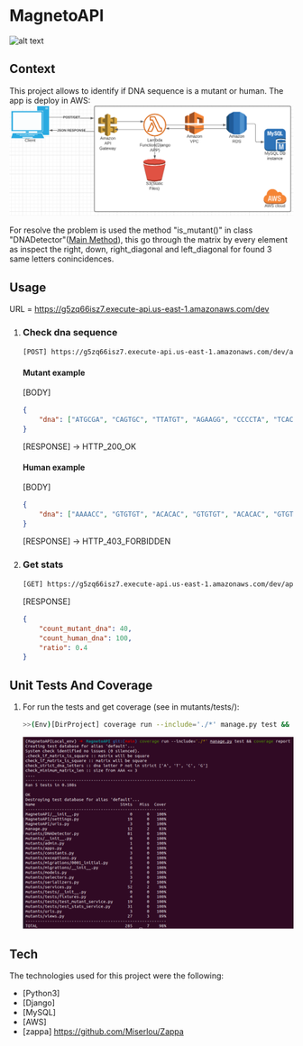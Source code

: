 # MagnetoAPI
![alt text](https://www.geekmi.news/__export/1617555272341/sites/debate/img/2021/04/04/magneto1.jpg_374738812.jpg)

## Context
This project allows to identify if DNA sequence is a mutant or human.
The app is deploy in AWS:
   ![alt text](./awsArchitecture.png)

For resolve the problem is used the method "is_mutant()" in class "DNADetector"([Main Method](./mutants/DNADetector.py)),
this go through the matrix by every element as inspect the right, down, right_diagonal and
left_diagonal for found 3 same letters conincidences.


## Usage
URL = https://g5zq66isz7.execute-api.us-east-1.amazonaws.com/dev

1. ### Check dna sequence 
    ```sh
    [POST] https://g5zq66isz7.execute-api.us-east-1.amazonaws.com/dev/api/v1/mutant
    ```
    
    #### Mutant example
    [BODY] 
    ```json
    {
        "dna": ["ATGCGA", "CAGTGC", "TTATGT", "AGAAGG", "CCCCTA", "TCACTG"]
    }
    ```
   [RESPONSE] -> HTTP_200_OK
    
    #### Human example
    [BODY] 
    ```json
    {
        "dna": ["AAAACC", "GTGTGT", "ACACAC", "GTGTGT", "ACACAC", "GTGTGT"]
    }
    ```
   [RESPONSE] -> HTTP_403_FORBIDDEN
   
2. ### Get stats
    ```sh
    [GET] https://g5zq66isz7.execute-api.us-east-1.amazonaws.com/dev/api/v1/stats
    ```

    [RESPONSE] 
    ```json
    {
        "count_mutant_dna": 40,
        "count_human_dna": 100,
        "ratio": 0.4
    }
    ```

## Unit Tests And Coverage

1. For run the tests and get coverage (see in mutants/tests/):
    ```sh
    >>(Env)[DirProject] coverage run --include='./*' manage.py test && coverage report
    ```
   ![alt text](./coverage.png)


## Tech
The technologies used for this project were the following:
* [Python3]
* [Django]
* [MySQL]
* [AWS]
* [zappa] https://github.com/Miserlou/Zappa
